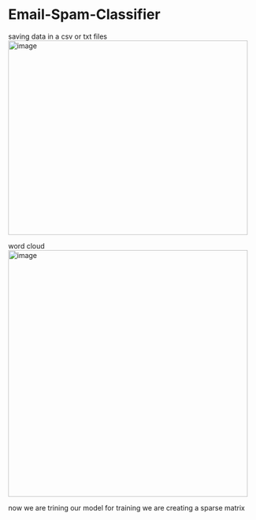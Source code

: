 # Email-Spam-Classifier
saving data in a csv or txt files
<img width="486" height="394" alt="image" src="https://github.com/user-attachments/assets/5e075b49-1848-4dde-b320-fcc79f78d98b" />

word cloud
<img width="486" height="500" alt="image" src="https://github.com/user-attachments/assets/48b154c0-3671-4901-a472-bfd563492c99" />

now we are trining our model
for training we are creating a sparse matrix 
